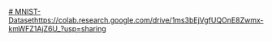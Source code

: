 [# MNIST-Dataset](https://colab.research.google.com/drive/1ms3bEjVgfUQOnE8Zwmx-kmWFZ1AjZ6U_?usp=sharing)https://colab.research.google.com/drive/1ms3bEjVgfUQOnE8Zwmx-kmWFZ1AjZ6U_?usp=sharing
